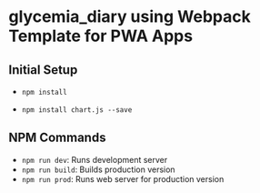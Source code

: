 # glycemia_diary using Webpack Template for PWA Apps

## Initial Setup

* `npm install`

* `npm install chart.js --save`

## NPM Commands

* `npm run dev`: Runs development server
* `npm run build`: Builds production version
* `npm run prod`: Runs web server for production version



